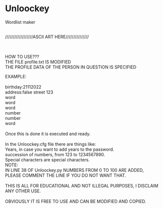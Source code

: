 # Unloockey
Wordlist maker

<p><br>
//////////////////ASCII ART HERE///////////////
</p><br>
<br>
HOW TO USE???<br>
THE FILE profile.txt IS MODIFIED<br>
THE PROFILE DATA OF THE PERSON IN QUESTION IS SPECIFIED <br>


EXAMPLE:<br>
<br>
birthday:21112022<br>
address:false street 123<br>
word<br>
word<br>
word<br>
number<br>
number<br>
word<br>
<br>
Once this is done it is executed and ready.<br>
<br>
In the Unloockey.cfg file there are things like:<br>
Years, in case you want to add years to the password.<br>
succession of numbers, from 123 to 1234567890.<br>
Special characters are special characters.
<br>
NOTE:<br>
IN LINE 38 OF Unloockey.py NUMBERS FROM 0 TO 100 ARE ADDED, PLEASE COMMENT THE LINE IF YOU DO NOT WANT THAT.<br>
<br>
THIS IS ALL FOR EDUCATIONAL AND NOT ILLEGAL PURPOSES, I DISCLAIM ANY OTHER USE.<br>
<br>
OBVIOUSLY IT IS FREE TO USE AND CAN BE MODIFIED AND COPIED.<br>
